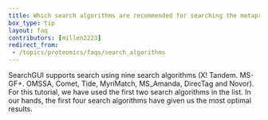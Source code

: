 ```yaml
---
title: Which search algorithms are recommended for searching the metaproteomics data?
box_type: tip
layout: faq
contributors: [millen2223]
redirect_from:
 - /topics/proteomics/faqs/search_algorithms
---
```


SearchGUI supports search using nine search algorithms (X! Tandem. MS-GF+. OMSSA, Comet, Tide, MyriMatch, MS_Amanda, DirecTag and Novor). For this tutorial, we have used the first two search algorithms in the list. In our hands, the first four search algorithms have given us the most optimal results.
